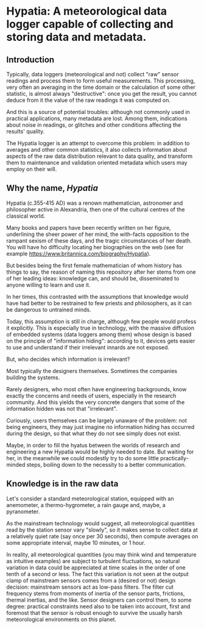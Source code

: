 # Hypatia: A meteorological data logger capable of collecting and storing data and metadata.

## Introduction

Typically, data loggers (meteorological and not) collect "raw" sensor readings and process them to form useful measurements. This processing, very often an averaging in the time domain or the calculation of some other statistic, is almost always "destructive": once you get the result, you cannot deduce from it the value of the raw readings it was computed on.

And this is a source of potential troubles: although not commonly used in practical applications, many metadata are lost. Among them, indications about noise in readings, or glitches and other conditions affecting the results' quality.

The Hypatia logger is an attempt to overcome this problem: in addition to averages and other common statistics, it also collects information about aspects of the raw data distribution relevant to data quality, and transform them to maintenance and validation oriented metadata which users may employ on their will.

## Why the name, _Hypatia_

Hypatia (c.355-415 AD) was a renown mathematician, astronomer and philosopher active in Alexandria, then one of the cultural centres of the classical world.

Many books and papers have been recently written on her figure, underlining the sheer power of her mind, the with-facts opposition to the rampant sexism of these days, and the tragic circumstances of her death. You will have ho difficulty locating her biographies on the web (see for example https://www.britannica.com/biography/Hypatia).

But besides being the first female mathematician of whom history has things to say, the reason of naming this repository after her stems from one of her leading ideas: knowledge can, and should be, disseminated to anyone willing to learn and use it.

In her times, this contrasted with the assumptions that knowledge would have had better to be restrained to few priests and philosophers, as it can be dangerous to untrained minds.

Today, this assumption is still in charge, although few people would profess it explicitly. This is especially true in technology, with the massive diffusion of embedded systems (data loggers among them) whose design is based on the principle of "information hiding": according to it, devices gets easier to use and understand if their irrelevant innards are not exposed.

But, who decides which information is irrelevant?

Most typically the designers themselves. Sometimes the companies building the systems.

Rarely designers, who most often have engineering backgrounds, know exactly the concerns and needs of users, especially in the research community. And this yields the very concrete dangers that some of the information hidden was not that "irrelevant".

Curiously, users themselves can be largely unaware of the problem: not being engineers, they may just imagine no information hiding has occurred during the design, so that what they do not see simply does not exist.

Maybe, in order to fill the hyatus between the worlds of research and engineering a new Hypatia would be highly needed to date. But waiting for her, in the meanwhile we could modestly try to do some little practically-minded steps, boiling down to the necessity to a better communication.

## Knowledge is in the raw data

Let's consider a standard meteorological station, equipped with an anemometer, a thermo-hygrometer, a rain gauge and, maybe, a pyranometer.

As the mainstream technology would suggest, all meteorological quantities read by the station sensor vary "slowly", so it makes sense to collect data at a relatively quiet rate (say once per 30 seconds), then compute averages on some appropriate interval, maybe 10 minutes, or 1 hour.

In reality, all meteorological quantities (you may think wind and temperature as intuitive examples) are subject to turbulent fluctuations, so natural variation in data could be appreciated at time scales in the order of one tenth of a second or less. The fact this variation is not seen at the output clamp of mainstream sensors comes from a (desired or not) design decision: mainstream sensors act as low-pass filters. The filter cut frequency stems from moments of inertia of the sensor parts, frictions, thermal inertias, and the like. Sensor designers can control them, to some degree: practical constraints need also to be taken into account, first and foremost that the sensor is robust enough to survive the usually harsh meteorological environments on this planet.

